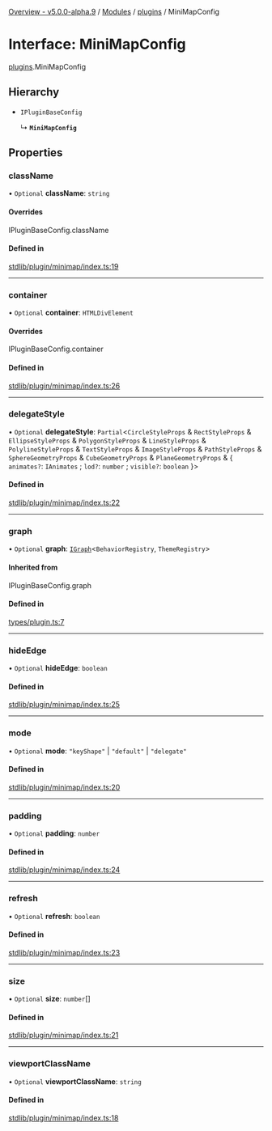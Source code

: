 [Overview - v5.0.0-alpha.9](../README.md) / [Modules](../modules.md) / [plugins](../modules/plugins.md) / MiniMapConfig

# Interface: MiniMapConfig

[plugins](../modules/plugins.md).MiniMapConfig

## Hierarchy

- `IPluginBaseConfig`

  ↳ **`MiniMapConfig`**

## Properties

### className

• `Optional` **className**: `string`

#### Overrides

IPluginBaseConfig.className

#### Defined in

[stdlib/plugin/minimap/index.ts:19](https://github.com/antvis/G6/blob/f5420ab2ac/packages/g6/src/stdlib/plugin/minimap/index.ts#L19)

___

### container

• `Optional` **container**: `HTMLDivElement`

#### Overrides

IPluginBaseConfig.container

#### Defined in

[stdlib/plugin/minimap/index.ts:26](https://github.com/antvis/G6/blob/f5420ab2ac/packages/g6/src/stdlib/plugin/minimap/index.ts#L26)

___

### delegateStyle

• `Optional` **delegateStyle**: `Partial`<`CircleStyleProps` & `RectStyleProps` & `EllipseStyleProps` & `PolygonStyleProps` & `LineStyleProps` & `PolylineStyleProps` & `TextStyleProps` & `ImageStyleProps` & `PathStyleProps` & `SphereGeometryProps` & `CubeGeometryProps` & `PlaneGeometryProps` & { `animates?`: `IAnimates` ; `lod?`: `number` ; `visible?`: `boolean`  }\>

#### Defined in

[stdlib/plugin/minimap/index.ts:22](https://github.com/antvis/G6/blob/f5420ab2ac/packages/g6/src/stdlib/plugin/minimap/index.ts#L22)

___

### graph

• `Optional` **graph**: [`IGraph`](types-IGraph.md)<`BehaviorRegistry`, `ThemeRegistry`\>

#### Inherited from

IPluginBaseConfig.graph

#### Defined in

[types/plugin.ts:7](https://github.com/antvis/G6/blob/f5420ab2ac/packages/g6/src/types/plugin.ts#L7)

___

### hideEdge

• `Optional` **hideEdge**: `boolean`

#### Defined in

[stdlib/plugin/minimap/index.ts:25](https://github.com/antvis/G6/blob/f5420ab2ac/packages/g6/src/stdlib/plugin/minimap/index.ts#L25)

___

### mode

• `Optional` **mode**: ``"keyShape"`` \| ``"default"`` \| ``"delegate"``

#### Defined in

[stdlib/plugin/minimap/index.ts:20](https://github.com/antvis/G6/blob/f5420ab2ac/packages/g6/src/stdlib/plugin/minimap/index.ts#L20)

___

### padding

• `Optional` **padding**: `number`

#### Defined in

[stdlib/plugin/minimap/index.ts:24](https://github.com/antvis/G6/blob/f5420ab2ac/packages/g6/src/stdlib/plugin/minimap/index.ts#L24)

___

### refresh

• `Optional` **refresh**: `boolean`

#### Defined in

[stdlib/plugin/minimap/index.ts:23](https://github.com/antvis/G6/blob/f5420ab2ac/packages/g6/src/stdlib/plugin/minimap/index.ts#L23)

___

### size

• `Optional` **size**: `number`[]

#### Defined in

[stdlib/plugin/minimap/index.ts:21](https://github.com/antvis/G6/blob/f5420ab2ac/packages/g6/src/stdlib/plugin/minimap/index.ts#L21)

___

### viewportClassName

• `Optional` **viewportClassName**: `string`

#### Defined in

[stdlib/plugin/minimap/index.ts:18](https://github.com/antvis/G6/blob/f5420ab2ac/packages/g6/src/stdlib/plugin/minimap/index.ts#L18)
